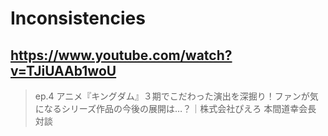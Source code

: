 # Inconsistencies

## https://www.youtube.com/watch?v=TJiUAAb1woU

> ep.4 アニメ『キングダム』３期でこだわった演出を深掘り！ファンが気になるシリーズ作品の今後の展開は…？｜株式会社ぴえろ 本間道幸会長 対談 
